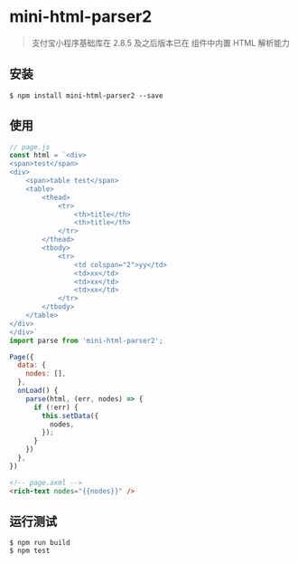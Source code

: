 # mini-html-parser2

> 支付宝小程序基础库在 2.8.5 及之后版本已在 <rich-text nodes={{}}> 组件中内置 HTML 解析能力

## 安装

```
$ npm install mini-html-parser2 --save
```

## 使用

```js
// page.js
const html = `<div>
<span>test</span>
<div>
    <span>table test</span>
    <table>
        <thead>
            <tr>
                <th>title</th>
                <th>title</th>
            </tr>
        </thead>
        <tbody>
            <tr>
                <td colspan="2">yy</td>
                <td>xx</td>
                <td>xx</td>
                <td>xx</td>
            </tr>
        </tbody>
    </table>
</div>
</div>`
import parse from 'mini-html-parser2';

Page({
  data: {
    nodes: [],
  },
  onLoad() {
    parse(html, (err, nodes) => {
      if (!err) {
        this.setData({
          nodes,
        });
      }
    })
  },
})
```

```html
<!-- page.axml -->
<rich-text nodes="{{nodes}}" />
```

## 运行测试

```
$ npm run build
$ npm test
```
